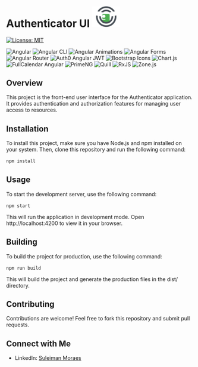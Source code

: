 # Authenticator UI <img src="src/assets/layout/images/logo-dark.svg" alt="Authenticator Logo" width="75"/>

[![License: MIT](https://img.shields.io/badge/License-MIT-yellow.svg)](https://opensource.org/licenses/MIT)

![Angular](https://img.shields.io/badge/Angular-17-red)
![Angular CLI](https://img.shields.io/badge/Angular%20CLI-17.0.5-brightgreen)
![Angular Animations](https://img.shields.io/badge/Angular%20Animations-17.0.5-blue)
![Angular Forms](https://img.shields.io/badge/Angular%20Forms-17.0.5-blue)
![Angular Router](https://img.shields.io/badge/Angular%20Router-17.0.5-blue)
![Auth0 Angular JWT](https://img.shields.io/badge/Auth0%20Angular%20JWT-5.2.0-brightgreen)
![Bootstrap Icons](https://img.shields.io/badge/Bootstrap%20Icons-1.11.3-brightgreen)
![Chart.js](https://img.shields.io/badge/Chart.js-3.3.2-brightgreen)
![FullCalendar Angular](https://img.shields.io/badge/FullCalendar%20Angular-6.0.3-brightgreen)
![PrimeNG](https://img.shields.io/badge/PrimeNG-17.2.0-brightgreen)
![Quill](https://img.shields.io/badge/Quill-1.3.7-brightgreen)
![RxJS](https://img.shields.io/badge/RxJS-7.8.1-brightgreen)
![Zone.js](https://img.shields.io/badge/Zone.js-0.14.0-brightgreen)

## Overview

This project is the front-end user interface for the Authenticator application. It provides authentication and authorization features for managing user access to resources.

## Installation

To install this project, make sure you have Node.js and npm installed on your system. Then, clone this repository and run the following command:

```bash
npm install
```

## Usage
To start the development server, use the following command:

```
npm start
```
This will run the application in development mode. Open http://localhost:4200 to view it in your browser.

## Building
To build the project for production, use the following command:

```
npm run build
```
This will build the project and generate the production files in the dist/ directory.

## Contributing
Contributions are welcome! Feel free to fork this repository and submit pull requests.

## Connect with Me
- LinkedIn: [Suleiman Moraes](https://www.linkedin.com/in/suleiman-moraes/)

